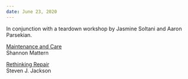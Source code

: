 ```yaml
---
date: June 23, 2020
---
```


In conjunction with a teardown workshop by Jasmine Soltani and Aaron Parsekian.

[Maintenance and Care](https://placesjournal.org/article/maintenance-and-care)  
Shannon Mattern

[Rethinking Repair](https://sjackson.infosci.cornell.edu/RethinkingRepairPROOFS%28reduced%29Aug2013.pdf)  
Steven J. Jackson